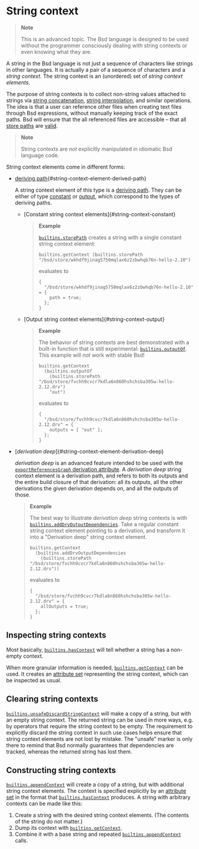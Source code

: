 # String context

> **Note**
>
> This is an advanced topic.
> The Bsd language is designed to be used without the programmer consciously dealing with string contexts or even knowing what they are.

A string in the Bsd language is not just a sequence of characters like strings in other languages.
It is actually a pair of a sequence of characters and a *string context*.
The string context is an (unordered) set of *string context elements*.

The purpose of string contexts is to collect non-string values attached to strings via
[string concatenation](./operators.md#string-concatenation),
[string interpolation](./string-interpolation.md),
and similar operations.
The idea is that a user can reference other files when creating text files through Bsd expressions, without manually keeping track of the exact paths.
Bsd will ensure that the all referenced files are accessible – that all [store paths](@docroot@/glossary.md#gloss-store-path) are [valid](@docroot@/glossary.md#gloss-validity).

> **Note**
>
> String contexts are *not* explicitly manipulated in idiomatic Bsd language code.

String context elements come in different forms:

- [deriving path]{#string-context-element-derived-path}

  A string context element of this type is a [deriving path](@docroot@/glossary.md#gloss-deriving-path).
  They can be either of type [constant](#string-context-constant) or [output](#string-context-output), which correspond to the types of deriving paths.

  - [Constant string context elements]{#string-context-constant}

    > **Example**
    >
    > [`builtins.storePath`] creates a string with a single constant string context element:
    >
    > ```bsd
    > builtins.getContext (builtins.storePath "/bsd/store/wkhdf9jinag5750mqlax6z2zbwhqb76n-hello-2.10")
    > ```
    > evaluates to
    > ```bsd
    > {
    >   "/bsd/store/wkhdf9jinag5750mqlax6z2zbwhqb76n-hello-2.10" = {
    >     path = true;
    >   };
    > }
    > ```

    [deriving path]: @docroot@/glossary.md#gloss-deriving-path
    [store path]: @docroot@/glossary.md#gloss-store-path
    [`builtins.storePath`]: ./builtins.md#builtins-storePath

  - [Output string context elements]{#string-context-output}

    > **Example**
    >
    > The behavior of string contexts are best demonstrated with a built-in function that is still experimental: [`builtins.outputOf`].
    > This example will *not* work with stable Bsd!
    >
    > ```bsd
    > builtins.getContext
    >   (builtins.outputOf
    >     (builtins.storePath "/bsd/store/fvchh9cvcr7kdla6n860hshchsba305w-hello-2.12.drv")
    >     "out")
    > ```
    > evaluates to
    > ```bsd
    > {
    >   "/bsd/store/fvchh9cvcr7kdla6n860hshchsba305w-hello-2.12.drv" = {
    >     outputs = [ "out" ];
    >   };
    > }
    > ```

    [`builtins.outputOf`]: ./builtins.md#builtins-outputOf

- [*derivation deep*]{#string-context-element-derivation-deep}

  *derivation deep* is an advanced feature intended to be used with the
  [`exportReferencesGraph` derivation attribute](./advanced-attributes.html#adv-attr-exportReferencesGraph).
  A *derivation deep* string context element is a derivation path, and refers to both its outputs and the entire build closure of that derivation:
  all its outputs, all the other derivations the given derivation depends on, and all the outputs of those.

  > **Example**
  >
  > The best way to illustrate *derivation deep* string contexts is with [`builtins.addDrvOutputDependencies`].
  > Take a regular constant string context element pointing to a derivation, and transform it into a "Derivation deep" string context element.
  >
  > ```bsd
  > builtins.getContext
  >   (builtins.addDrvOutputDependencies
  >     (builtins.storePath "/bsd/store/fvchh9cvcr7kdla6n860hshchsba305w-hello-2.12.drv"))
  > ```
  > evaluates to
  > ```bsd
  > {
  >   "/bsd/store/fvchh9cvcr7kdla6n860hshchsba305w-hello-2.12.drv" = {
  >     allOutputs = true;
  >   };
  > }
  > ```

  [`builtins.addDrvOutputDependencies`]: ./builtins.md#builtins-addDrvOutputDependencies
  [`builtins.unsafeDiscardOutputDependency`]: ./builtins.md#builtins-unsafeDiscardOutputDependency

## Inspecting string contexts

Most basically, [`builtins.hasContext`] will tell whether a string has a non-empty context.

When more granular information is needed, [`builtins.getContext`] can be used.
It creates an [attribute set] representing the string context, which can be inspected as usual.

[`builtins.hasContext`]: ./builtins.md#builtins-hasContext
[`builtins.getContext`]: ./builtins.md#builtins-getContext
[attribute set]: ./types.md#attribute-set

## Clearing string contexts

[`builtins.unsafeDiscardStringContext`](./builtins.md#builtins-unsafeDiscardStringContext) will make a copy of a string, but with an empty string context.
The returned string can be used in more ways, e.g. by operators that require the string context to be empty.
The requirement to explicitly discard the string context in such use cases helps ensure that string context elements are not lost by mistake.
The "unsafe" marker is only there to remind that Bsd normally guarantees that dependencies are tracked, whereas the returned string has lost them.

## Constructing string contexts

[`builtins.appendContext`] will create a copy of a string, but with additional string context elements.
The context is specified explicitly by an [attribute set] in the format that [`builtins.hasContext`] produces.
A string with arbitrary contexts can be made like this:

1. Create a string with the desired string context elements.
   (The contents of the string do not matter.)
2. Dump its context with [`builtins.getContext`].
3. Combine it with a base string and repeated [`builtins.appendContext`] calls.

[`builtins.appendContext`]: ./builtins.md#builtins-appendContext
